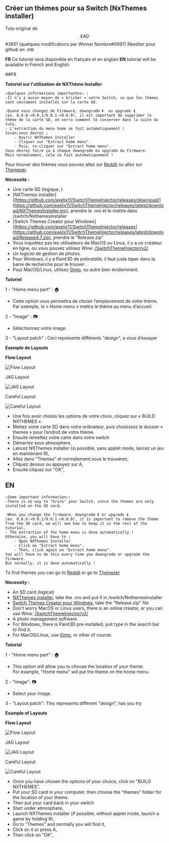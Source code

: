 ## Créer un thèmes pour sa Switch (NxThemes installer)
Tuto original de $$XAD$$#3851 (quelques modifications par Winner Nombre#0997)
Réediter pour github en .mb

__FR__ Ce tutoriel sera disponible en français et en anglais __EN__ tutorial will be available in French and English

##FR

__Tutoriel sur l'utilisation de NXThème Installer__

```
⚠️Quelques informations importantes⚠️ :
-Il n’y a aucun moyen de « bricker » votre Switch, vu que les thèmes sont seulement installés sur la carte SD.

-Quand vous changez de Firmware, downgrade ⏬  ou upgrade ⏫ 
(ex. 8.0.0->9.0.1/9.0.1->8.0.0), il est important de supprimer le thème de la carte SD, on verra comment le conserver dans la suite du tuto.
- L’extraction du menu home se fait automatiquement ! 
Sinon,vous devrez ;
    - Ouvrir NXThemes Installer
    - Cliquer sur "Extract home menu".
    - Puis, re-cliquer sur "Extract home menu".
Vous devrez faire ça à chaque downgrade ou upgrade du Firmware. 
Mais normalement, cela se fait automatiquement !
```

Pour trouver des thèmes vous pouvez allez sur [Reddit](reddit.com/r/NXThemes) ou allez sur [Themezer](themezer.net/)

__Nécessité :__ 
- Une carte SD (logique, ) 
- [NXThemes installer]([https://github.com/exelix11/SwitchThemeInjector/releases/download/](https://github.com/exelix11/SwitchThemeInjector/releases/latest/download/NXThemesInstaller.nro), prendre le .nro et le mettre dans /switch/Nxthemesinstaller
- [Switch Themes Creator pour Windows]([https://github.com/exelix11/SwitchThemeInjector/releases](https://github.com/exelix11/SwitchThemeInjector/releases/latest/download/Release4.7.zip), prendre le “Release.zip“
- Vous inquiétez pas les utilisateurs de MacOS ou Linux, il y a un créateur en ligne, 
ou vous pouvez utilisez Wine: [/SwitchThemeInjector/v2/](https://exelix11.github.io/SwitchThemeInjector/v2/)
- Un logiciel de gestion de photos.
- Pour Windows, il y a Paint3D de préinstallé, il faut juste taper dans la barre de recherche pour le trouver . 
- Pour MacOS/Linux, utilisez [Gimp](https://www.gimp.org/downloads/), ou autre bien évidemment.

__Tutoriel__

1 - "Home menu part" : 🏠
- Cette option vous permettra de choisir l’emplacement de votre thème. <br>
Par exemple, le « Home menu » mettra le thème au menu d’accueil.

2 - "Image" : 📷

- Sélectionnez votre image.

3 - "Layout patch" : 
Ceci représente différents "design", a vous d’essayer

__Exemple de Layouts__ 

__Flow Layout__

![Flow Layout](https://user-images.githubusercontent.com/50277488/131230803-30d1d687-8f9e-42ec-b045-0ec063e02ee1.png)

JAG Layout

![JAG Layout](https://user-images.githubusercontent.com/50277488/131230826-6b9a29fc-8479-4cb5-8ebf-5b7894bb872b.png)

Careful Layout

![Careful Layout](https://user-images.githubusercontent.com/50277488/131230838-9e90d464-72dd-4538-baf9-603edf1248c2.png)

- Une fois avoir choisis les options de votre choix, cliquez sur « BUILD NXTHEMES ». 
- Mettez votre carte SD dans votre ordinateur, puis choisissez le dossier « themes » pour l’endroit de votre thème.
- Ensuite remettez votre carte dans votre switch
- Démarrez sous atmosphere, 
- Lancez NXThemes installer (si possible, sans applet mode, lancez un jeu en maintenant R), 
- Allez dans "Themes" et normalement;vous le trouverez,  
- Cliquez dessus ou appuyez sur A,
- Ensuite cliquez sur "OK", 

## EN

```
⚠️Some important information⚠️:
-There is no way to "brick" your Switch, since the themes are only installed on the SD card.

-When you change the firmware, downgrade ⏬ or upgrade ⏫ 
(ex. 8.0.0->9.0.1/9.0.1->8.0.0), it is important to remove the theme from the SD card, we will see how to keep it in the rest of the tutorial.
- The extraction of the home menu is done automatically ! 
Otherwise, you will have to ;
    - Open NXThemes Installer
    - Click on "Extract home menu".
    - Then, click again on "Extract home menu".
You will have to do this every time you downgrade or upgrade the firmware. 
But normally, it is done automatically !
```
To find themes you can go to [Reddit](reddit.com/r/NXThemes) or go to [Themezer](themezer.net/)

__Necessity :__ 
- An SD card (logical) 
- [NXThemes installer](https://github.com/exelix11/SwitchThemeInjector/releases/download/), take the .nro and put it in /switch/Nxthemesinstaller
- [Switch Themes Creator pour Windows](https://github.com/exelix11/SwitchThemeInjector/releases), take the "Release.zip" file
- Don't worry MacOS or Linux users, there is an online creator, 
or you can use Wine: [/SwitchThemeInjector/v2/](https://exelix11.github.io/SwitchThemeInjector/v2/)
- A photo management software.
- For Windows, there is Paint3D pre-installed, just type in the search bar to find it. 
- For MacOS/Linux, use [Gimp](https://www.gimp.org/downloads/), or other of course.

__Tutorial__

1 - "Home menu part" : 🏠
- This option will allow you to choose the location of your theme. <br>
For example, "Home menu" will put the theme on the home menu.

2 - "Image": 📷

- Select your image.

3 - "Layout patch": 
This represents different "design", has you try

__Example of Layouts__ 

__Flow Layout__

![Flow Layout](https://user-images.githubusercontent.com/50277488/131230803-30d1d687-8f9e-42ec-b045-0ec063e02ee1.png)

JAG Layout

![JAG Layout](https://user-images.githubusercontent.com/50277488/131230826-6b9a29fc-8479-4cb5-8ebf-5b7894bb872b.png)

Careful Layout

![Careful Layout](https://user-images.githubusercontent.com/50277488/131230838-9e90d464-72dd-4538-baf9-603edf1248c2.png)

- Once you have chosen the options of your choice, click on "BUILD NXTHEMES". 
- Put your SD card in your computer, then choose the "themes" folder for the location of your theme.
- Then put your card back in your switch
- Start under atmosphere, 
- Launch NXThemes installer (if possible, without applet mode, launch a game by holding R), 
- Go to "Themes" and normally you will find it,  
- Click on it or press A,
- Then click on "OK", 
